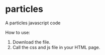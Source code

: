 # particles
A particles javascript code

How to use:

1. Download the file.
2. Call the css and js file in your HTML page.
